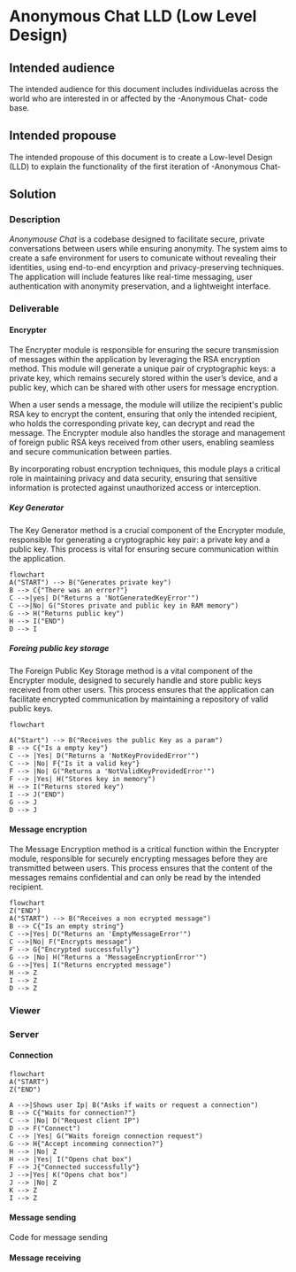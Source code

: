 # Anonymous Chat LLD (Low Level Design)

## Intended audience

The intended audience for this document includes individuelas across the world who are interested in or affected by the -Anonymous Chat- code base.

## Intended propouse

The intended propouse of this document is to create a Low-level Design (LLD) to explain the functionality of the first iteration of -Anonymous Chat-

## Solution

### Description

*Anonymouse Chat* is a codebase designed to facilitate secure, private conversations between users while ensuring anonymity. The system aims to create a safe 
environment for users to comunicate without revealing their identities, using end-to-end encyrption and privacy-preserving techniques. The application will 
include features like real-time messaging, user authentication with anonymity preservation, and a lightweight interface. 

### Deliverable

#### Encrypter
The Encrypter module is responsible for ensuring the secure transmission of messages within the application by leveraging the RSA encryption method. This module will generate a unique pair of cryptographic keys: a private key, which remains securely stored within the user’s device, and a public key, which can be shared with other users for message encryption.

When a user sends a message, the module will utilize the recipient's public RSA key to encrypt the content, ensuring that only the intended recipient, who holds the corresponding private key, can decrypt and read the message. The Encrypter module also handles the storage and management of foreign public RSA keys received from other users, enabling seamless and secure communication between parties.

By incorporating robust encryption techniques, this module plays a critical role in maintaining privacy and data security, ensuring that sensitive information is protected against unauthorized access or interception.

##### Key Generator
The Key Generator method is a crucial component of the Encrypter module, responsible for generating a cryptographic key pair: a private key and a public key.
This process is vital for ensuring secure communication within the application.

```mermaid
flowchart
A("START") --> B("Generates private key")
B --> C{"There was an error?"}
C -->|yes| D("Returns a 'NotGeneratedKeyError'")
C -->|No| G("Stores private and public key in RAM memory")
G --> H("Returns public key")
H --> I("END")
D --> I

```

##### Foreing public key storage
The Foreign Public Key Storage method is a vital component of the Encrypter module, designed to securely handle and store public keys received from other users. 
This process ensures that the application can facilitate encrypted communication by maintaining a repository of valid public keys.

```mermaid
flowchart

A("Start") --> B("Receives the public Key as a param")
B --> C{"Is a empty key"}
C --> |Yes| D("Returns a 'NotKeyProvidedError'")
C --> |No| F{"Is it a valid key"}
F --> |No| G("Returns a 'NotValidKeyProvidedError'")
F --> |Yes| H("Stores key in memory")
H --> I("Returns stored key")
I --> J("END")
G --> J
D --> J
```

#### Message encryption
The Message Encryption method is a critical function within the Encrypter module, responsible for securely encrypting messages before they are transmitted between users.
This process ensures that the content of the messages remains confidential and can only be read by the intended recipient.

```mermaid
flowchart
Z("END")
A("START") --> B("Receives a non ecrypted message")
B --> C{"Is an empty string"}
C -->|Yes| D("Returns an 'EmptyMessageError'")
C -->|No| F("Encrypts message")
F --> G{"Encrypted successfully"}
G --> |No| H("Returns a 'MessageEncryptionError'")
G -->|Yes| I("Returns encrypted message")
H --> Z
I --> Z
D --> Z
```

### Viewer
### Server

#### Connection
```mermaid
flowchart
A("START")
Z("END")

A -->|Shows user Ip| B("Asks if waits or request a connection")
B --> C{"Waits for connection?"}
C --> |No| D("Request client IP")
D --> F("Connect")
C --> |Yes| G("Waits foreign connection request")
G --> H{"Accept incomming connection?"}
H --> |No| Z
H --> |Yes| I("Opens chat box")
F --> J{"Connected successfully"}
J -->|Yes| K("Opens chat box")
J --> |No| Z
K --> Z 
I --> Z

```

#### Message sending
Code for message sending

#### Message receiving
